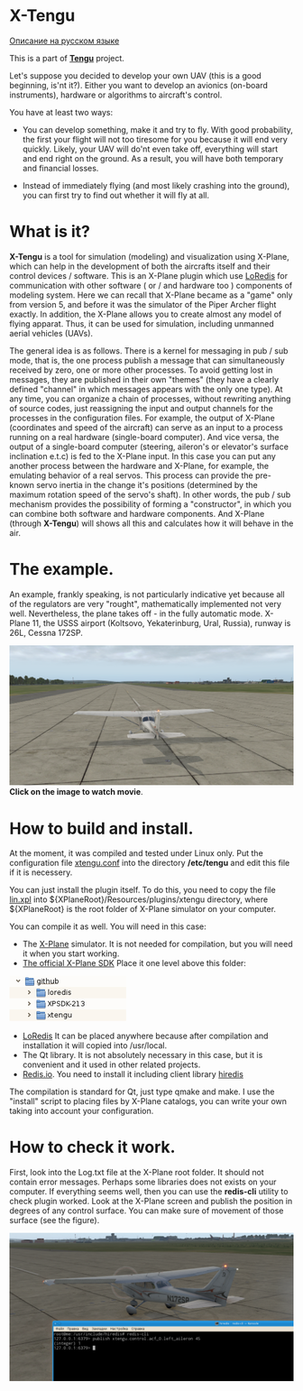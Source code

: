 # X-Tengu

[Описание на русском языке](README.ru.md)

This is a part of [**Tengu**](https://github.com/unclesal/tengu) project.

Let's suppose you decided to develop your own UAV (this is a good beginning, is'nt it?). Either you want to develop an avionics 
(on-board instruments), hardware or algorithms to aircraft's control.

You have at least two ways:

- You can develop something, make it and try to fly. With good probability, the first your flight will not too tiresome for you 
because it will end very quickly. Likely, your UAV will do'nt even take off, everything will start and end right on the ground. 
As a result, you will have both temporary and financial losses.

- Instead of immediately flying (and most likely crashing into the ground), you can first try to find out whether it will fly at all.

# What is it?

**X-Tengu** is a tool for simulation (modeling) and visualization using X-Plane, which can help in the development of both the 
aircrafts itself and their control devices / software. This is an X-Plane plugin which use [LoRedis](http://github.com/unclesal/loredis)
for communication with other software ( or / and hardware too ) components of modeling system. Here we can recall that X-Plane became as a 
"game" only from version 5, and before it was the simulator of the Piper Archer flight exactly. In addition, the X-Plane allows you to 
create almost any model of flying apparat. Thus, it can be used for simulation, including unmanned aerial vehicles (UAVs). 

The general idea is as follows. There is a kernel for messaging in pub / sub mode, that is, the one process publish a message that can 
simultaneously received by zero, one or more other processes. To avoid getting lost in messages, they are published in their own 
"themes" (they have a clearly defined "channel" in which messages appears with the only one type). At any time, you can organize a 
chain of processes, without rewriting anything of source codes, just reassigning the input and output channels for the processes in the 
configuration files. For example, the output of X-Plane (coordinates and speed of the aircraft) can serve as an input to a process 
running on a real hardware (single-board computer). And vice versa, the output of a single-board computer (steering, aileron's or 
elevator's surface inclination e.t.c) is fed to the X-Plane input. In this case you can put any another process between the hardware 
and X-Plane, for example, the emulating behavior of a real servos. This process can provide the pre-known servo inertia in the change 
it's positions (determined by the maximum  rotation speed of the servo's shaft). In other words, the pub / sub mechanism provides the 
possibility of forming a "constructor", in which you can combine both software and hardware components. And X-Plane (through **X-Tengu**) 
will shows all this and calculates how it will behave in the air.

# The example.

An example, frankly speaking, is not particularly indicative yet because all of the regulators are very "rought", mathematically implemented 
not very well. Nevertheless, the plane takes off - in the fully automatic mode. X-Plane 11, the USSS airport (Koltsovo, Yekaterinburg, Ural, Russia), 
runway is 26L, Cessna 172SP. 

[![The automatically take-off](images/TO26L.png)](https://youtu.be/yMfmJwLy19o)
**Click on the image to watch movie**.

# How to build and install.

At the moment, it was compiled and tested under Linux only. Put the configuration file [xtengu.conf](xtengu.conf) into the 
directory **/etc/tengu** and edit this file if it is necessery.

You can just install the plugin itself. To do this, you need to copy the file [lin.xpl](binary/lin.xpl) into 
${XPlaneRoot}/Resources/plugins/xtengu directory, where ${XPlaneRoot} is the root folder of X-Plane simulator on your 
computer.

You can compile it as well. You will need in this case:
- The [X-Plane](http://www.x-plane.com/) simulator. It is not needed for compilation, but you will need it when you start working.
- [The official X-Plane SDK](http://www.xsquawkbox.net/xpsdk/mediawiki/Main_Page) Place it one level above this folder:

![Folders for compiling](images/folders.png)

- [LoRedis](http://github.com/unclesal/loredis) It can be placed anywhere because after compilation and installation it will
copied into /usr/local.
- The Qt library. It is not absolutely necessary in this case, but it is convenient and it used in other related
projects.
- [Redis.io](https://redis.io/). You need to install it including client library [hiredis](https://github.com/redis/hiredis)

The compilation is standard for Qt, just type qmake and make. I use the "install" script to placing files by X-Plane 
catalogs, you can write your own taking into account your configuration.

# How to check it work.

First, look into the Log.txt file at the X-Plane root folder. It should not contain error messages. Perhaps some libraries does 
not exists on your computer. If everything seems well, then you can use the **redis-cli** utility to check plugin worked. 
Look at the X-Plane screen and publish the position in degrees of any control surface. You can make sure of movement of 
those surface (see the figure).

![The example of checking](images/left_aileron.png)

